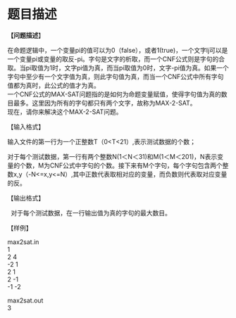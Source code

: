 # 题目描述


<p class="MsoNormal">
<span style="font-family:宋体;"><b>【问题描述</b>】 </span> 
</p>
<p>
<span class="MsoNormal"></span>在命题逻辑中，一个变量pi的值可以为0（false），或者1(true)，一个文字lj可以是一个变量pi或变量的取反-pi。字句是文字的析取，而一个CNF公式则是字句的合取。当pi取值为1时，文字pi值为真，而当pi取值为0时，文字-pi值为真。如果一个字句中至少有一个文字值为真，则此字句值为真，而当一个CNF公式中所有字句值都为真时，此公式的值才为真。<br/>
一个CNF公式的MAX-SAT问题指的是如何为命题变量赋值，使得字句值为真的数目最多。这里因为所有的字句都只有两个文字，故称为MAX-2-SAT。<br/>
现在，请你来解决这个MAX-2-SAT问题。
</p>
<p>
【输入格式】
</p>
<p class="MsoNormal">
<span lang="EN-US">输入文件的第一行为一个正整数T（0&lt;T&lt;21）,表示测试数据的个数；</span> 
</p>
<p class="MsoNormal">
<span lang="EN-US"><t<=20)，表示接下来测试数据的个数。<br>
对于每个测试数据，第一行有两个整数N(1＜N＜31)和M(1＜M＜201)，N表示变量的个数，M为CNF公式中字句的个数。接下来有M个字句，每个字句包含两个整数x,y（-N&lt;=x,y&lt;=N）,其中正数代表取相对应的变量，而负数则代表取对应变量的反。<n<31)和m(1<m<201)，n表示变量的个数，m为cnf公式中字句的个数。接下来有m个字句，每个字句包含两个整数x,y（-n<=x,y<=n）,其中正数代表取相对应的变量，而负数则代表取对应变量的反。<n<31)和m(1<m<201)，n表示变量的个数，m为cnf公式中字句的个数。接下来有m个字句，每个字句包含两个整数x,y（-n<=x,y<=n）,其中正数代表取相对应的变量，而负数则代表取对应变量的反。< span=""> </n<31)和m(1<m<201)，n表示变量的个数，m为cnf公式中字句的个数。接下来有m个字句，每个字句包含两个整数x,y（-n<=x,y<=n）,其中正数代表取相对应的变量，而负数则代表取对应变量的反。<n<31)和m(1<m<201)，n表示变量的个数，m为cnf公式中字句的个数。接下来有m个字句，每个字句包含两个整数x,y（-n<=x,y<=n）,其中正数代表取相对应的变量，而负数则代表取对应变量的反。<></t<=20)，表示接下来测试数据的个数。<br>
</span> 
</p>
<p class="MsoNormal">
<span lang="EN-US"><span lang="EN-US"></span></span><span lang="EN-US"></span>【输出格式】
</p>
<p class="MsoNormal">
  对于每个测试数据，在一行输出值为真的字句的最大数目。
</p>
<p class="MsoNormal">
【样例】
</p>
<p class="MsoNormal">
max2sat.in<br/>
1<br/>
2 4<br/>
-2 1<br/>
2 1<br/>
2 -1<br/>
-1 -2
</p>
<p>
max2sat.out<br/>
3
</p>
